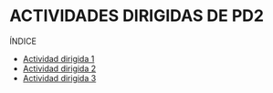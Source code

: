 # ACTIVIDADES DIRIGIDAS DE PD2
ÍNDICE

- [Actividad dirigida 1](ad1.md)
- [Actividad dirigida 2](ad2.md)
- [Actividad dirigida 3](ad3.md)

